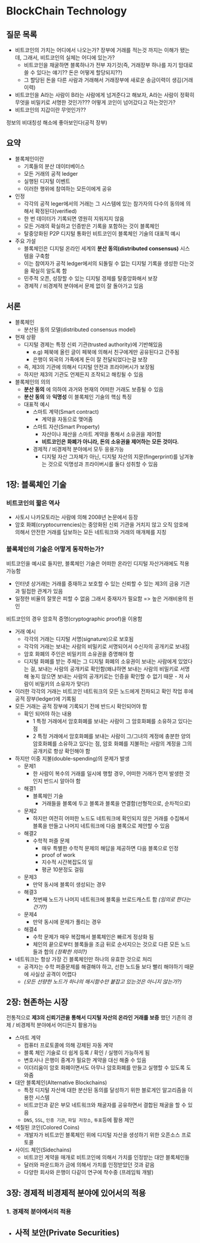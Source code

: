 # BlockChain Technology

## 질문 목록

- 비트코인의 가치는 어디에서 나오는가? 장부에 거래를 적는것 까지는 이해가 됐는데, 그래서, 비트코인의 실체는 어디에 있는가?
  - 비트코인을 채굴하면 블록하나가 전부 자기것(즉, 거래장부 하나를 자기 맘대로 쓸 수 있다는 얘기?? 돈은 어떻게 할당되지??)
  - 그 할당된 돈을 다른 사람과 거래해서 거래장부에 새로운 송금이력이 생김(거래이력)
- 비트코인을 A라는 사람이 B라는 사람에게 넘겨준다고 해보자, A라는 사람이 정확히 무엇을 비밀키로 서명한 것인가??? 어떻게 코인이 넘어갔다고 하는것인가?
- 비트코인의 지갑이란 무엇인가??

정보의 비대칭성 해소에 좋아보인다(공적 장부)

## 요약

- 블록체인이란
  - 기록들의 분산 데이터베이스
  - 모든 거래의 공적 ledger
  - 실행된 디지털 이벤트
  - 이러한 행위에 참여하는 모든이에게 공유
- 인정
  - 각각의 공적 leger에서의 거래는 그 시스템에 있는 참가자의 다수의 동의에 의해서 확정된다(verified)
  - 한 번 데이터가 기록되면 영원히 지워지지 않음
  - 모든 거래의 확실하고 인증받은 기록을 포함하는 것이 블록체인
  - 탈중앙화된 P2P 디지털 통화인 비트코인이 블록체인 기술의 대표적 예시
- 주요 가설
  - 블록체인은 디지털 온라인 세계의 **분산 동의(distributed consensus)** 시스템을 구축함
  - 이는 참여자가 공적 ledger에서의 되돌릴 수 없는 디지털 기록을 생성한 다는것을 확실히 알도록 함
  - 민주적 오픈, 성장할 수 있는 디지털 경제를 탈중앙화해서 보장
  - 경제적 / 비경제적 분야에서 문제 없이 잘 돌아가고 있음

## 서론

- 블록체인
  - 분산된 동의 모델(distributed consensus model)
- 현재 상황
  - 디지털 경제는 특정 신뢰 기관(trusted authority)에 기반해있음
    - e.g) 페북에 올린 글이 페북에 의해서 친구에게만 공유된다고 간주됨
    - 은행이 외국의 가족에게 돈이 잘 전달되었다는걸 보장
  - 즉, 제3의 기관에 의해서 디지털 안전과 프라이버시가 보장됨
  - 하지만 제3의 기관도 언제든지 조작되고 해킹될 수 있음
- 블록체인의 의의
  - **분산 동의** 에 의하여 과거와 현재의 어떠한 거래도 보증될 수 있음
  - **분산 동의** 와 **익명성** 이 블록체인 기술의 핵심 특징
  - 대표적 예시
    - 스마트 계약(Smart contract)
      - 계약을 자동으로 맺어줌
    - 스마트 자산(Smart Property)
      - 자산이나 재산을 스마트 계약을 통해서 소유권을 제어함
      - **비트코인은 화폐가 아니라, 돈의 소유권을 제어하는 모든 것이다.**
    - 경제적 / 비경제적 분야에서 모두 응용가능
      - 디지털 자산 그자체가 아닌, 디지털 자산의 지문(fingerprint)를 남겨놓는 것으로 익명성과 프라이버시를 둘다 성취할 수 있음

## 1장: 블록체인 기술

### 비트코인의 짧은 역사

- 사토시 나카모토라는 사람에 의해 2008년 논문에서 등장
- 암호 화폐(cryptocurrencies)는 중앙화된 신뢰 기관을 거치지 않고 오직 암호에 의해서 안전한 거래를 담보하는 모든 네트워크와 거래의 매개체를 지칭

### 블록체인의 기술은 어떻게 동작하는가?

비트코인을 예시로 들지만, 블록체인 기술은 어떠한 온라인 디지털 자산거래에도 적용 가능함

- 인터넷 상거래는 거래를 중재하고 보호할 수 있는 신뢰할 수 있는 제3의 금융 기관과 밀접한 관계가 있음
- 일정한 비율의 잘못은 피할 수 없음 그래서 중재자가 필요함 => 높은 거래비용의 원인

비트코인의 경우 암호적 증명(cryptographic proof)을 이용함

- 거래 예시
  - 각각의 거래는 디지털 서명(signature)으로 보호됨
  - 각각의 거래는 보내는 사람의 비밀키로 서명되어서 수신자의 공개키로 보내짐
  - 암호 화폐의 주인은 비밀키의 소유권을 증명해야 함
  - 디지털 화폐를 받는 주체는 그 디지털 화폐의 소유권이 보내는 사람에게 있었다는 걸, 보내는 사람의 공개키로 확인함(왜냐하면 보내는 사람의 비밀키로 서명해 놓지 않으면 보내는 사람의 공개키로는 인증을 확인할 수 없기 때문 - 저 사람이 비밀키의 소유자가 맞다!)
- 이러한 각각의 거래는 비트코인 네트워크의 모든 노드에게 전파되고 확인 작업 후에 공적 장부(ledger)에 기록됨
- 모든 거래는 공적 장부에 기록되기 전에 반드시 확인되어야 함
  - 확인 되어야 하는 내용
    - 1 특정 거래에서 암호화폐를 보내는 사람이 그 암호화폐를 소유하고 있다는 점
    - 2 특정 거래에서 암호화폐를 보내는 사람이 그/그녀의 계정에 충분한 양의 암호화폐를 소유하고 있다는 점, 암호 화폐를 지불하는 사람의 계정을 그의 공개키로 항상 확인해야 함
- 하지만 이중 지불(double-spending)의 문제가 발생
  - 문제1
    - 한 사람이 복수의 거래를 일시에 행할 경우, 어떠한 거래가 먼저 발생한 것인지 반드시 알아야 함
  - 해결1
    - 블록체인 기술
      - 거래들을 블록에 두고 블록과 블록을 연결함(선형적으로, 순차적으로)
  - 문제2
    - 하지만 여전히 어떠한 노드도 네트워크에 확인되지 않은 거래를 수집해서 블록을 만들고 나머지 네트워크에 다음 블록으로 제안할 수 있음
  - 해결2
    - 수학적 퍼즐 문제
      - 매우 특별한 수학적 문제의 해답을 제공하면 다음 블록으로 인정
      - proof of work
      - 지수적 시간복잡도의 일
      - 평균 10분정도 걸림
  - 문제3
    - 만약 동시에 블록이 생성되는 경우
  - 해결3
    - 첫번째 노드가 나머지 네트워크에 블록을 브로드캐스트 함 *(임의로 한다는 건가?)*
  - 문제4
    - 만약 동시에 문제가 풀리는 경우
  - 해결4
    - 수학 문제가 매우 복잡해서 블록체인은 빠르게 정상화 됨
    - 체인의 끝으로부터 블록들을 조금 뒤로 순서지으는 것으로 다른 모든 노드들과 합의 *(정확한 의미?)*
- 네트워크는 항상 가장 긴 블록체인만 하나의 유효한 것으로 처리
  - 공격자는 수학 퍼즐문제를 해결해야 하고, 선한 노드들 보다 빨리 해야하기 때문에 사실상 공격이 어렵다
  - *(모든 선량한 노드가 하나의 해시함수만 붙잡고 있는것은 아니지 않는가?)*

## 2장: 현존하는 시장

전통적으로 **제3의 신뢰기관을 통해서 디지털 자산의 온라인 거래를 보증** 했던 기존의 경제 / 비경제적 분야에서 어디든지 활용가능

- 스마트 계약
  - 컴퓨터 프로토콜에 의해 강제된 자동 계약
  - 블록 체인 기술로 더 쉽게 등록 / 확인 / 실행이 가능하게 됨
  - 변호사나 은행이 중계가 필요한 계약을 대신 해줄 수 있음
  - 이더리움이 암호 화폐이면서도 아무나 암호화폐를 만들고 실행할 수 있도록 도와줌
- 대안 블록체인(Alternative Blockchains)
  - 특정 디지털 자산에 대한 분산된 동의를 달성하기 위한 블로게인 알고리즘을 이용한 시스템
  - 비트코인과 같은 부모 네트워크와 채굴자를 공유하면서 결합된 채굴을 할 수 있음
  - `DNS`, `SSL`, `인증 기관`, `파일 저장소`, `투표`등에 활용 제안
- 색칠된 코인(Colored Coins)
  - 개발자가 비트코인 블록체인 위에 디지털 자산을 생성하기 위한 오픈소스 프로토콜
- 사이드 체인(Sidechains)
  - 비트코인 계약을 매개로 비트코인에 의해서 가치를 인정받는 대안 블록체인들
  - 달러와 파운드화가 금에 의해서 가치를 인정받았던 것과 같음
  - 다양한 회사와 은행이 다같이 연구에 착수중 (프레임웍 개발)

## 3장: 경제적 비경제적 분야에 있어서의 적용

### 1. 경제적 분야에서의 적용

- 사적 보안(Private Securities)
  -
